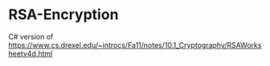 # RSA-Encryption
C# version of https://www.cs.drexel.edu/~introcs/Fa11/notes/10.1_Cryptography/RSAWorksheetv4d.html